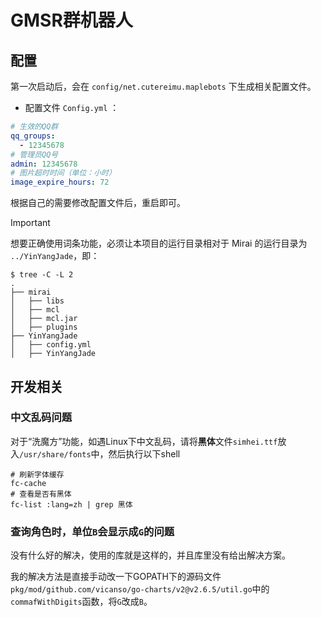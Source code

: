 # GMSR群机器人

## 配置

第一次启动后，会在 `config/net.cutereimu.maplebots` 下生成相关配置文件。

* 配置文件 `Config.yml` ：

```yaml
# 生效的QQ群
qq_groups:
  - 12345678
# 管理员QQ号
admin: 12345678
# 图片超时时间（单位：小时）
image_expire_hours: 72
```

根据自己的需要修改配置文件后，重启即可。

> [!IMPORTANT]
> 想要正确使用词条功能，必须让本项目的运行目录相对于 Mirai 的运行目录为 `../YinYangJade`，即：
> 
> ```console
> $ tree -C -L 2
> .
> ├── mirai
> │   ├── libs
> │   ├── mcl
> │   ├── mcl.jar
> │   ├── plugins
> ├── YinYangJade
> │   ├── config.yml
> │   ├── YinYangJade
> ```

## 开发相关

### 中文乱码问题

对于“洗魔方”功能，如遇Linux下中文乱码，请将**黑体**文件`simhei.ttf`放入`/usr/share/fonts`中，然后执行以下shell

```shell
# 刷新字体缓存
fc-cache
# 查看是否有黑体
fc-list :lang=zh | grep 黑体
```

### 查询角色时，单位`B`会显示成`G`的问题

没有什么好的解决，使用的库就是这样的，并且库里没有给出解决方案。

我的解决方法是直接手动改一下GOPATH下的源码文件`pkg/mod/github.com/vicanso/go-charts/v2@v2.6.5/util.go`中的`commafWithDigits`函数，将`G`改成`B`。
